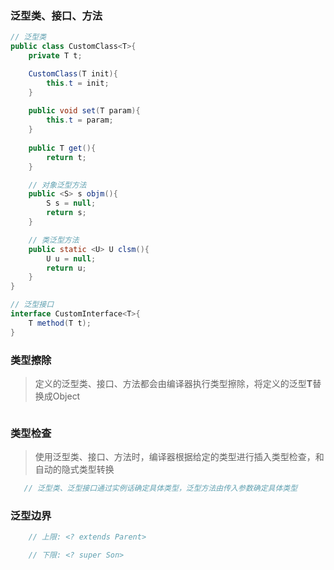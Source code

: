 ### **泛型类、接口、方法**
```java
// 泛型类
public class CustomClass<T>{
    private T t;

    CustomClass(T init){
        this.t = init;
    }
    
    public void set(T param){
        this.t = param;
    }
    
    public T get(){
        return t;
    }

    // 对象泛型方法
    public <S> s objm(){
        S s = null;
        return s;
    }

    // 类泛型方法
    public static <U> U clsm(){
        U u = null;
        return u;
    }
}

// 泛型接口
interface CustomInterface<T>{
    T method(T t);
}
```

### 类型擦除
> 定义的泛型类、接口、方法都会由编译器执行类型擦除，将定义的泛型**T**替换成Object
```java
```


### 类型检查
> 使用泛型类、接口、方法时，编译器根据给定的类型进行插入类型检查，和自动的隐式类型转换
```java
   // 泛型类、泛型接口通过实例话确定具体类型，泛型方法由传入参数确定具体类型
```

### 泛型边界
```java
    // 上限: <? extends Parent>

    // 下限: <? super Son>
```